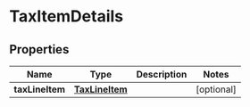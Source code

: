 # TaxItemDetails

## Properties
Name | Type | Description | Notes
------------ | ------------- | ------------- | -------------
**taxLineItem** | [**TaxLineItem**](TaxLineItem.md) |  |  [optional]
